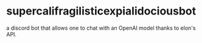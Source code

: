 # supercalifragilisticexpialidociousbot

a discord bot that allows one to chat with an OpenAI model thanks to elon's API.
